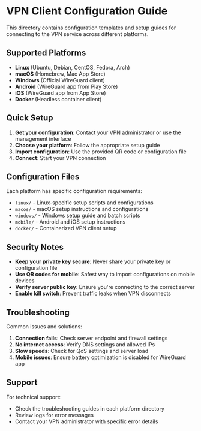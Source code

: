 # VPN Client Configuration Guide

This directory contains configuration templates and setup guides for connecting to the VPN service across different platforms.

## Supported Platforms

- **Linux** (Ubuntu, Debian, CentOS, Fedora, Arch)
- **macOS** (Homebrew, Mac App Store)
- **Windows** (Official WireGuard client)
- **Android** (WireGuard app from Play Store)
- **iOS** (WireGuard app from App Store)
- **Docker** (Headless container client)

## Quick Setup

1. **Get your configuration**: Contact your VPN administrator or use the management interface
2. **Choose your platform**: Follow the appropriate setup guide
3. **Import configuration**: Use the provided QR code or configuration file
4. **Connect**: Start your VPN connection

## Configuration Files

Each platform has specific configuration requirements:

- `linux/` - Linux-specific setup scripts and configurations
- `macos/` - macOS setup instructions and configurations
- `windows/` - Windows setup guide and batch scripts
- `mobile/` - Android and iOS setup instructions
- `docker/` - Containerized VPN client setup

## Security Notes

- **Keep your private key secure**: Never share your private key or configuration file
- **Use QR codes for mobile**: Safest way to import configurations on mobile devices
- **Verify server public key**: Ensure you're connecting to the correct server
- **Enable kill switch**: Prevent traffic leaks when VPN disconnects

## Troubleshooting

Common issues and solutions:

1. **Connection fails**: Check server endpoint and firewall settings
2. **No internet access**: Verify DNS settings and allowed IPs
3. **Slow speeds**: Check for QoS settings and server load
4. **Mobile issues**: Ensure battery optimization is disabled for WireGuard app

## Support

For technical support:
- Check the troubleshooting guides in each platform directory
- Review logs for error messages
- Contact your VPN administrator with specific error details